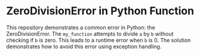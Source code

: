 # ZeroDivisionError in Python Function
This repository demonstrates a common error in Python: the ZeroDivisionError. The `my_function` attempts to divide `a` by `b` without checking if `b` is zero. This leads to a runtime error when `b` is 0.  The solution demonstrates how to avoid this error using exception handling.